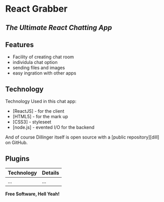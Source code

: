 # React Grabber
## _The Ultimate React Chatting App_
## Features

- Facility of creating chat room
- individula chat option
- sending files and images
- easy ingration with other apps


## Technology

Technology Used in this chat app:

- [ReactJS] - for the client 
- [HTML5] - for the mark up
- [CSS3] - styleseet
- [node.js] - evented I/O for the backend

And of course Dillinger itself is open source with a [public repository][dill]
 on GitHub.

## Plugins

| Technology | Details |
| ------ | ------ |
| ... | ... |

**Free Software, Hell Yeah!**
